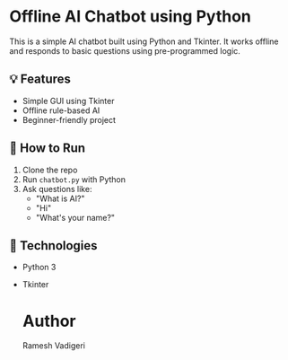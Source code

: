 # Offline AI Chatbot using Python

This is a simple AI chatbot built using Python and Tkinter. It works offline and responds to basic questions using pre-programmed logic.

## 💡 Features
- Simple GUI using Tkinter
- Offline rule-based AI
- Beginner-friendly project

## 🚀 How to Run
1. Clone the repo
2. Run `chatbot.py` with Python
3. Ask questions like:
   - "What is AI?"
   - "Hi"
   - "What's your name?"

## 📂 Technologies
- Python 3
- Tkinter 

  # Author

  Ramesh Vadigeri
